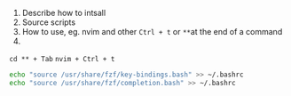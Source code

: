 
1. Describe how to intsall
2. Source scripts
3. How to use, eg. nvim and other `Ctrl + t` or `**`at the end of a command
4. 

`cd ** + Tab`
`nvim + Ctrl + t`

```bash
echo "source /usr/share/fzf/key-bindings.bash" >> ~/.bashrc
echo "source /usr/share/fzf/completion.bash" >> ~/.bashrc
```